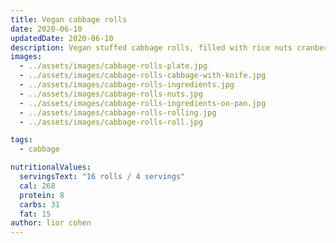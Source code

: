 ```yaml
---
title: Vegan cabbage rolls
date: 2020-06-10
updatedDate: 2020-06-10
description: Vegan stuffed cabbage rolls, filled with rice nuts cranberries and lots of herbs.
images:
  - ../assets/images/cabbage-rolls-plate.jpg
  - ../assets/images/cabbage-rolls-cabbage-with-knife.jpg
  - ../assets/images/cabbage-rolls-ingredients.jpg
  - ../assets/images/cabbage-rolls-nuts.jpg
  - ../assets/images/cabbage-rolls-ingredients-on-pan.jpg
  - ../assets/images/cabbage-rolls-rolling.jpg
  - ../assets/images/cabbage-rolls-roll.jpg

tags:
  - cabbage

nutritionalValues:
  servingsText: "16 rolls / 4 servings"
  cal: 268
  protein: 8
  carbs: 31
  fat: 15
author: lior cohen
---
```


<PrintView fileName="vegan-cabbage-rolls"/>
